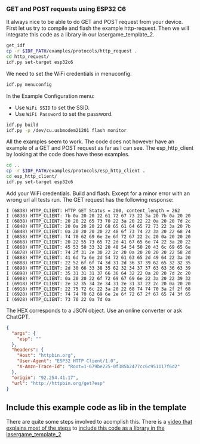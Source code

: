 ### GET and POST requests using ESP32 C6

It always nice to be able to do GET and POST request from your device. First let us try to compile and flash the example http-request. Then we will integrate this code as a library in our lasergame_template_2.

```bash
get_idf 
cp -r $IDF_PATH/examples/protocols/http_request .
cd http_request/ 
idf.py set-target esp32c6
```

We need to set the WiFi credentials in menuconfig.

```bash
idf.py menuconfig
```

In the Example Configuration menu:

- Use `WiFi SSID` to set the SSID.
- Use `WiFi Password` to set the password.

```bash
idf.py build
idf.py -p /dev/cu.usbmodem21201 flash monitor
```

All the examples seem to work. The code does not however have an example of a GET and POST request as far as I can see. The esp_http_client by looking at the code does have these examples.

```bash
cd ..
cp -r $IDF_PATH/examples/protocols/esp_http_client .
cd esp_http_client/ 
idf.py set-target esp32c6
```

Add your WiFi credentials. Build and flash. Except for a minor error with an wrong url all tests run. The GET request has the following response:

```
I (6838) HTTP_CLIENT: HTTP GET Status = 200, content_length = 262
I (6838) HTTP_CLIENT: 7b 0a 20 20 22 61 72 67 73 22 3a 20 7b 0a 20 20
I (6838) HTTP_CLIENT: 20 20 22 65 73 70 22 3a 20 22 22 0a 20 20 7d 2c
I (6848) HTTP_CLIENT: 20 0a 20 20 22 68 65 61 64 65 72 73 22 3a 20 7b
I (6848) HTTP_CLIENT: 0a 20 20 20 20 22 48 6f 73 74 22 3a 20 22 68 74
I (6858) HTTP_CLIENT: 74 70 62 69 6e 2e 6f 72 67 22 2c 20 0a 20 20 20
I (6868) HTTP_CLIENT: 20 22 55 73 65 72 2d 41 67 65 6e 74 22 3a 20 22
I (6868) HTTP_CLIENT: 45 53 50 33 32 20 48 54 54 50 20 43 6c 69 65 6e
I (6878) HTTP_CLIENT: 74 2f 31 2e 30 22 2c 20 0a 20 20 20 20 22 58 2d
I (6888) HTTP_CLIENT: 41 6d 7a 6e 2d 54 72 61 63 65 2d 49 64 22 3a 20
I (6888) HTTP_CLIENT: 22 52 6f 6f 74 3d 31 2d 36 37 39 62 65 32 32 35
I (6898) HTTP_CLIENT: 2d 30 66 33 38 35 62 32 34 37 37 63 63 36 63 39
I (6898) HTTP_CLIENT: 35 31 31 31 37 66 36 64 32 22 0a 20 20 7d 2c 20
I (6908) HTTP_CLIENT: 0a 20 20 22 6f 72 69 67 69 6e 22 3a 20 22 39 32
I (6918) HTTP_CLIENT: 2e 32 35 34 2e 34 31 2e 31 37 22 2c 20 0a 20 20
I (6918) HTTP_CLIENT: 22 75 72 6c 22 3a 20 22 68 74 74 70 3a 2f 2f 68
I (6928) HTTP_CLIENT: 74 74 70 62 69 6e 2e 6f 72 67 2f 67 65 74 3f 65
I (6928) HTTP_CLIENT: 73 70 22 0a 7d 0a
```

The HEX corresponds to a JSON object. Use an online converter or ask ChatGPT.

```json
{
  "args": {
    "esp": ""
  },
  "headers": {
    "Host": "httpbin.org",
    "User-Agent": "ESP32 HTTP Client/1.0",
    "X-Amzn-Trace-Id": "Root=1-679be225-0f385b2477cc6c951117f6d2"
  },
  "origin": "92.254.41.17",
  "url": "http://httpbin.org/get?esp"
}
```

## Include this example code as lib in the template

There are quite some steps involved to acomplish this. There is a [video that explains most of the steps](https://www.youtube.com/watch?v=paXRrsztJp0) to [include this code as a library in the lasergame_template_2](./ESP-IDF_include_example_as_library.md)

